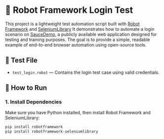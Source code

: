 # 🤖 Robot Framework Login Test


This project is a lightweight test automation script built with [Robot Framework](https://robotframework.org/) and [SeleniumLibrary](https://robotframework.org/SeleniumLibrary/) It demonstrates how to automate a login scenario on [SauceDemo](https://www.saucedemo.com/), a publicly available web application designed for testing and training purposes. The goal is to provide a simple, readable example of end-to-end browser automation using open-source tools.



## 📄 Test File

- `test_login.robot` — Contains the login test case using valid credentials.

## 🚀 How to Run

### 1. Install Dependencies

Make sure you have Python installed, then install Robot Framework and SeleniumLibrary:

```bash
pip install robotframework
pip install robotframework-seleniumlibrary
